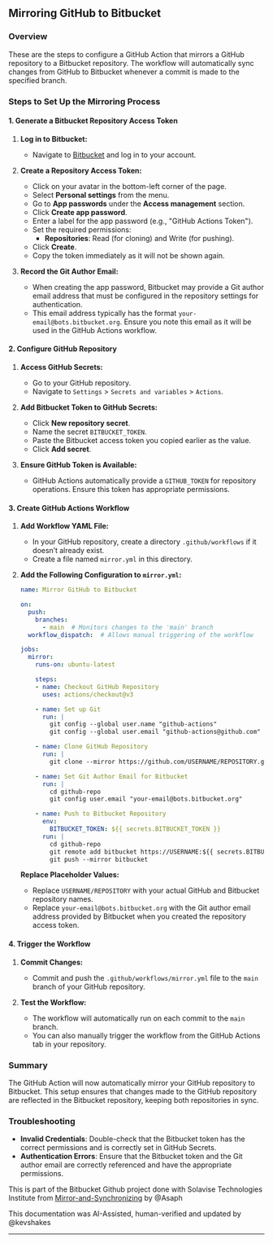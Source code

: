 
## Mirroring GitHub to Bitbucket

### Overview

These are the steps to configure a GitHub Action that mirrors a GitHub repository to a Bitbucket repository. The workflow will automatically sync changes from GitHub to Bitbucket whenever a commit is made to the specified branch.

### Steps to Set Up the Mirroring Process

#### 1. **Generate a Bitbucket Repository Access Token**

1. **Log in to Bitbucket:**
   - Navigate to [Bitbucket](https://bitbucket.org) and log in to your account.

2. **Create a Repository Access Token:**
   - Click on your avatar in the bottom-left corner of the page.
   - Select **Personal settings** from the menu.
   - Go to **App passwords** under the **Access management** section.
   - Click **Create app password**.
   - Enter a label for the app password (e.g., "GitHub Actions Token").
   - Set the required permissions:
     - **Repositories**: Read (for cloning) and Write (for pushing).
   - Click **Create**.
   - Copy the token immediately as it will not be shown again.

3. **Record the Git Author Email:**
   - When creating the app password, Bitbucket may provide a Git author email address that must be configured in the repository settings for authentication.
   - This email address typically has the format `your-email@bots.bitbucket.org`. Ensure you note this email as it will be used in the GitHub Actions workflow.

#### 2. **Configure GitHub Repository**

1. **Access GitHub Secrets:**
   - Go to your GitHub repository.
   - Navigate to `Settings` > `Secrets and variables` > `Actions`.

2. **Add Bitbucket Token to GitHub Secrets:**
   - Click **New repository secret**.
   - Name the secret `BITBUCKET_TOKEN`.
   - Paste the Bitbucket access token you copied earlier as the value.
   - Click **Add secret**.

3. **Ensure GitHub Token is Available:**
   - GitHub Actions automatically provide a `GITHUB_TOKEN` for repository operations. Ensure this token has appropriate permissions.

#### 3. **Create GitHub Actions Workflow**

1. **Add Workflow YAML File:**
   - In your GitHub repository, create a directory `.github/workflows` if it doesn’t already exist.
   - Create a file named `mirror.yml` in this directory.

2. **Add the Following Configuration to `mirror.yml`:**

   ```yaml
   name: Mirror GitHub to Bitbucket

   on:
     push:
       branches:
         - main  # Monitors changes to the 'main' branch
     workflow_dispatch:  # Allows manual triggering of the workflow

   jobs:
     mirror:
       runs-on: ubuntu-latest

       steps:
       - name: Checkout GitHub Repository
         uses: actions/checkout@v3

       - name: Set up Git
         run: |
           git config --global user.name "github-actions"
           git config --global user.email "github-actions@github.com"

       - name: Clone GitHub Repository
         run: |
           git clone --mirror https://github.com/USERNAME/REPOSITORY.git github-repo

       - name: Set Git Author Email for Bitbucket
         run: |
           cd github-repo
           git config user.email "your-email@bots.bitbucket.org"

       - name: Push to Bitbucket Repository
         env:
           BITBUCKET_TOKEN: ${{ secrets.BITBUCKET_TOKEN }}
         run: |
           cd github-repo
           git remote add bitbucket https://USERNAME:${{ secrets.BITBUCKET_TOKEN }}@bitbucket.org/USERNAME/REPOSITORY.git
           git push --mirror bitbucket
   ```

   **Replace Placeholder Values:**
   - Replace `USERNAME/REPOSITORY` with your actual GitHub and Bitbucket repository names.
   - Replace `your-email@bots.bitbucket.org` with the Git author email address provided by Bitbucket when you created the repository access token.

#### 4. **Trigger the Workflow**

1. **Commit Changes:**
   - Commit and push the `.github/workflows/mirror.yml` file to the `main` branch of your GitHub repository.

2. **Test the Workflow:**
   - The workflow will automatically run on each commit to the `main` branch.
   - You can also manually trigger the workflow from the GitHub Actions tab in your repository.

### Summary

The GitHub Action will now automatically mirror your GitHub repository to Bitbucket. This setup ensures that changes made to the GitHub repository are reflected in the Bitbucket repository, keeping both repositories in sync.

### Troubleshooting

- **Invalid Credentials**: Double-check that the Bitbucket token has the correct permissions and is correctly set in GitHub Secrets.
- **Authentication Errors**: Ensure that the Bitbucket token and the Git author email are correctly referenced and have the appropriate permissions.

This is part of the Bitbucket Github project done with Solavise Technologies Institute from [Mirror-and-Synchronizing](https://github.com/asaphdanchi/Mirror-and-synchronizing) by @Asaph

This documentation was AI-Assisted, human-verified and updated by @kevshakes

---
